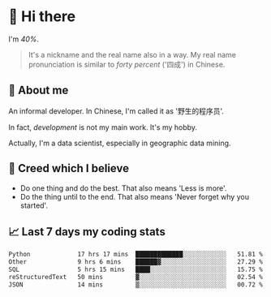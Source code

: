 # 👋 Hi there

I'm *40%*.

> It's a nickname and the real name also in a way.
> My real name pronunciation is similar to *forty percent* ('四成') in Chinese.

## :speech_balloon: About me

An informal developer. In Chinese, I'm called it as '野生的程序员'.

In fact, _development_ is not my main work. It's my hobby.

Actually, I'm a data scientist, especially in geographic data mining.

## :see_no_evil: Creed which I believe

- Do one thing and do the best. That also means 'Less is more'.
- Do the thing until to the end. That also means 'Never forget why you started'.

## :chart_with_upwards_trend: Last 7 days my coding stats

<!--START_SECTION:waka-->

```txt
Python             17 hrs 17 mins  █████████████░░░░░░░░░░░░   51.81 %
Other              9 hrs 6 mins    ██████▓░░░░░░░░░░░░░░░░░░   27.29 %
SQL                5 hrs 15 mins   ████░░░░░░░░░░░░░░░░░░░░░   15.75 %
reStructuredText   50 mins         ▓░░░░░░░░░░░░░░░░░░░░░░░░   02.54 %
JSON               14 mins         ▒░░░░░░░░░░░░░░░░░░░░░░░░   00.72 %
```

<!--END_SECTION:waka-->
